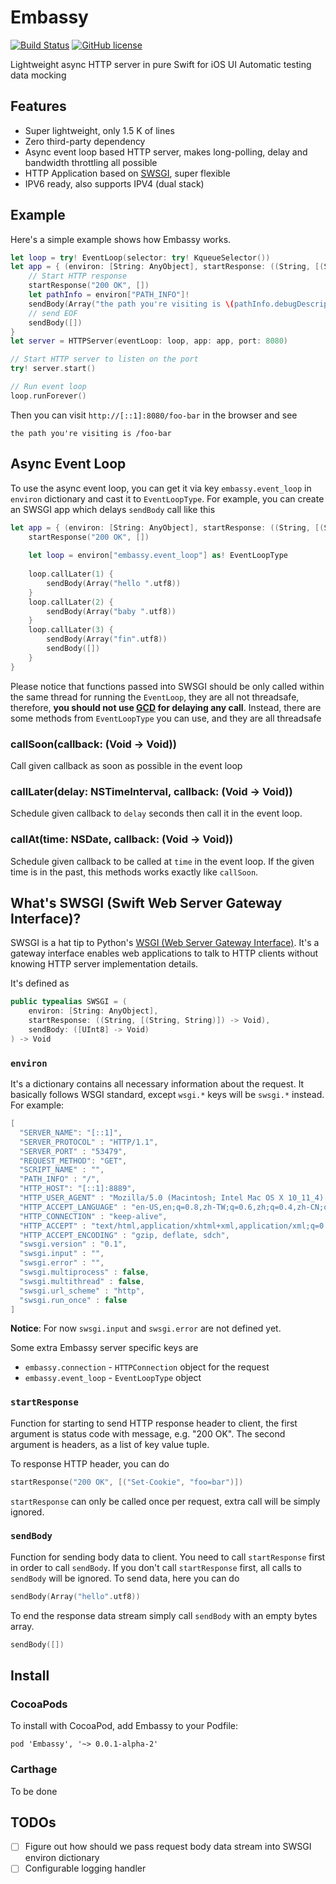 # Embassy

[![Build Status](https://travis-ci.org/envoy/Embassy.svg?branch=master)](https://travis-ci.org/envoy/Embassy)
[![GitHub license](https://img.shields.io/github/license/envoy/Embassy.svg)](https://github.com/envoy/Embassy/blob/master/LICENSE)

Lightweight async HTTP server in pure Swift for iOS UI Automatic testing data mocking

## Features
 
 - Super lightweight, only 1.5 K of lines
 - Zero third-party dependency
 - Async event loop based HTTP server, makes long-polling, delay and bandwidth throttling all possible
 - HTTP Application based on [SWSGI](#whats-swsgi-swift-web-server-gateway-interface), super flexible
 - IPV6 ready, also supports IPV4 (dual stack)

## Example

Here's a simple example shows how Embassy works.

```Swift
let loop = try! EventLoop(selector: try! KqueueSelector())
let app = { (environ: [String: AnyObject], startResponse: ((String, [(String, String)]) -> Void), sendBody: ([UInt8] -> Void)) in
    // Start HTTP response
    startResponse("200 OK", [])
    let pathInfo = environ["PATH_INFO"]!
    sendBody(Array("the path you're visiting is \(pathInfo.debugDescription)".utf8))
    // send EOF
    sendBody([])
}
let server = HTTPServer(eventLoop: loop, app: app, port: 8080)

// Start HTTP server to listen on the port
try! server.start()

// Run event loop
loop.runForever()
```

Then you can visit `http://[::1]:8080/foo-bar` in the browser and see

```
the path you're visiting is /foo-bar
```

## Async Event Loop

To use the async event loop, you can get it via key `embassy.event_loop` in `environ` dictionary and cast it to `EventLoopType`. For example, you can create an SWSGI app which delays `sendBody` call like this

```Swift
let app = { (environ: [String: AnyObject], startResponse: ((String, [(String, String)]) -> Void), sendBody: ([UInt8] -> Void)) in
    startResponse("200 OK", [])
    
    let loop = environ["embassy.event_loop"] as! EventLoopType
    
    loop.callLater(1) {
        sendBody(Array("hello ".utf8))
    }
    loop.callLater(2) {
        sendBody(Array("baby ".utf8))
    }
    loop.callLater(3) {
        sendBody(Array("fin".utf8))
        sendBody([])
    }
}
```

Please notice that functions passed into SWSGI should be only called within the same thread for running the `EventLoop`, they are all not threadsafe, therefore, **you should not use [GCD](https://developer.apple.com/library/ios/documentation/Performance/Reference/GCD_libdispatch_Ref/) for delaying any call**. Instead, there are some methods from `EventLoopType` you can use, and they are all threadsafe

### callSoon(callback: (Void -> Void))

Call given callback as soon as possible in the event loop

### callLater(delay: NSTimeInterval, callback: (Void -> Void))

Schedule given callback to `delay` seconds then call it in the event loop.

### callAt(time: NSDate, callback: (Void -> Void))

Schedule given callback to be called at `time` in the event loop. If the given time is in the past, this methods works exactly like `callSoon`.

## What's SWSGI (Swift Web Server Gateway Interface)?

SWSGI is a hat tip to Python's [WSGI (Web Server Gateway Interface)](https://www.python.org/dev/peps/pep-3333/). It's a gateway interface enables web applications to talk to HTTP clients without knowing HTTP server implementation details.

It's defined as

```Swift
public typealias SWSGI = (
    environ: [String: AnyObject],
    startResponse: ((String, [(String, String)]) -> Void),
    sendBody: ([UInt8] -> Void)
) -> Void
```

### `environ`

It's a dictionary contains all necessary information about the request. It basically follows WSGI standard, except `wsgi.*` keys will be `swsgi.*` instead. For example:

```Swift
[
  "SERVER_NAME": "[::1]",
  "SERVER_PROTOCOL" : "HTTP/1.1",
  "SERVER_PORT" : "53479",
  "REQUEST_METHOD": "GET",
  "SCRIPT_NAME" : "",
  "PATH_INFO" : "/",
  "HTTP_HOST": "[::1]:8889",
  "HTTP_USER_AGENT" : "Mozilla/5.0 (Macintosh; Intel Mac OS X 10_11_4) AppleWebKit/537.36 (KHTML, like Gecko) Chrome/50.0.2661.102 Safari/537.36",
  "HTTP_ACCEPT_LANGUAGE" : "en-US,en;q=0.8,zh-TW;q=0.6,zh;q=0.4,zh-CN;q=0.2",
  "HTTP_CONNECTION" : "keep-alive",
  "HTTP_ACCEPT" : "text/html,application/xhtml+xml,application/xml;q=0.9,image/webp,*/*;q=0.8",
  "HTTP_ACCEPT_ENCODING" : "gzip, deflate, sdch",
  "swsgi.version" : "0.1",
  "swsgi.input" : "",
  "swsgi.error" : "",
  "swsgi.multiprocess" : false,
  "swsgi.multithread" : false,
  "swsgi.url_scheme" : "http",
  "swsgi.run_once" : false
]
```

**Notice**: For now `swsgi.input` and `swsgi.error` are not defined yet.

Some extra Embassy server specific keys are

 - `embassy.connection` - `HTTPConnection` object for the request
 - `embassy.event_loop` - `EventLoopType` object

### `startResponse`

Function for starting to send HTTP response header to client, the first argument is status code with message, e.g. "200 OK". The second argument is headers, as a list of key value tuple.

To response HTTP header, you can do

```Swift
startResponse("200 OK", [("Set-Cookie", "foo=bar")])
```

`startResponse` can only be called once per request, extra call will be simply ignored.

### `sendBody`

Function for sending body data to client. You need to call `startResponse` first in order to call `sendBody`. If you don't call `startResponse` first, all calls to `sendBody` will be ignored. To send data, here you can do

```Swift
sendBody(Array("hello".utf8))
```

To end the response data stream simply call `sendBody` with an empty bytes array.

```Swift
sendBody([])
```

## Install

### CocoaPods

To install with CocoaPod, add Embassy to your Podfile:

```
pod 'Embassy', '~> 0.0.1-alpha-2'
```

### Carthage

To be done

## TODOs

 - [ ] Figure out how should we pass request body data stream into SWSGI environ dictionary
 - [ ] Configurable logging handler
